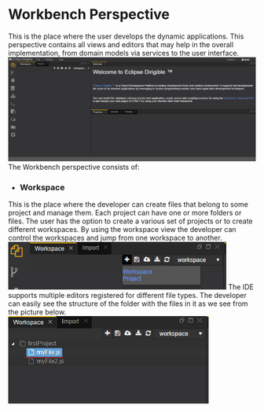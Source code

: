 # Workbench Perspective
This is the place where the user develops the dynamic applications. This perspective contains all views and editors that may help in the overall implementation, from domain models via services to the user interface.
![Workbench](workbench.png)
The Workbench perspective consists of:
- ###	Workspace
This is the place where the developer can create files that belong to some project and manage them. Each project can have one or more folders or files. The user has the option to create a various set of projects or to create different workspaces. By using the workspace view the developer can control the workspaces and jump from one workspace to another.
![Workspace](workspace.png)
The IDE supports multiple editors registered for different file types. The developer can easily see the structure of the folder with the files in it  as we see from the picture below.
![Structure](structure.png)

